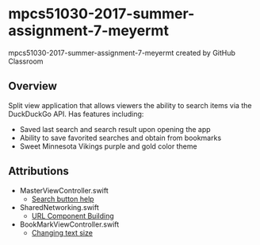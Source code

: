 # mpcs51030-2017-summer-assignment-7-meyermt
mpcs51030-2017-summer-assignment-7-meyermt created by GitHub Classroom

## Overview

Split view application that allows viewers the ability to search items via the DuckDuckGo API. Has features including:

* Saved last search and search result upon opening the app
* Ability to save favorited searches and obtain from bookmarks
* Sweet Minnesota Vikings purple and gold color theme

## Attributions

* MasterViewController.swift
  * [Search button help](https://www.raywenderlich.com/158106/urlsession-tutorial-getting-started)
* SharedNetworking.swift
  * [URL Component Building](https://grokswift.com/building-urls/)
* BookMarkViewController.swift
  * [Changing text size]( https://stackoverflow.com/questions/34259654/how-to-change-text-size-in-tableview)

